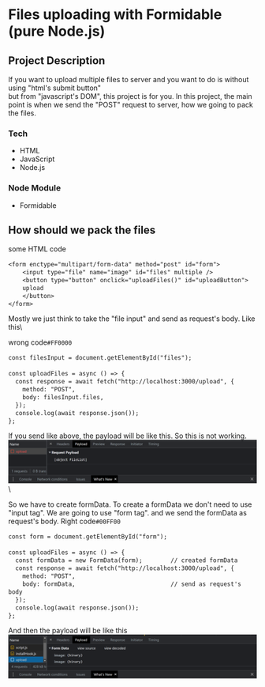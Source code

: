 # Files uploading with Formidable (pure Node.js)

## Project Description

If you want to upload multiple files to server and you want to do is without using "html's submit button"\
but from "javascript's DOM", this project is for you. In this project, the main point is when we send the "POST" request to server, how we going to pack the files.

### Tech

- HTML
- JavaScript
- Node.js

### Node Module

- Formidable

## How should we pack the files

some HTML code

```
<form enctype="multipart/form-data" method="post" id="form">
    <input type="file" name="image" id="files" multiple />
    <button type="button" onclick="uploadFiles()" id="uploadButton">
    upload
    </button>
</form>
```

Mostly we just think to take the "file input" and send as request's body. Like this\

wrong code`#FF0000`

```
const filesInput = document.getElementById("files");

const uploadFiles = async () => {
  const response = await fetch("http://localhost:3000/upload", {
    method: "POST",
    body: filesInput.files,
  });
  console.log(await response.json());
};
```

If you send like above, the payload will be like this. So this is not working.
![wrong payload](<./public/Screenshot%20(71).png>)
\

So we have to create formData. To create a formData we don't need to use "input tag". We are going to use "form tag". and we send the formData as request's body.
Right code`#00FF00`

```
const form = document.getElementById("form");

const uploadFiles = async () => {
  const formData = new FormData(form);        // created formData
  const response = await fetch("http://localhost:3000/upload", {
    method: "POST",
    body: formData,                           // send as request's body
  });
  console.log(await response.json());
};

```

And then the payload will be like this
![Right payload](<./public/Screenshot%20(72).png>)
